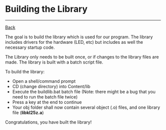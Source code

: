 ﻿# Building the Library

---

[Back](../instructions.md)

The goal is to build the library which is used for our program. 
The library includes drivers for the hardware (LED, etc) but includes as well the necessary startup code.

The Library only needs to be built once, or if changes to the library files are made.
The library is built with a batch script file.


To build the library:
* Open a shell/command prompt
* CD (change directory) into Content/lib
* Execute the buildlib.bat batch file (Note: there might be a bug that you need to run the batch file twice)
* Press a key at the end to continue
* Your obj folder shall now contain several object (.o) files, and one library file (**libkl25z.a**)

Congratulations, you have built the library!


